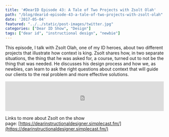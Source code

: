 ```yaml
---
title: '#DearID Episode 43: A Tale of Two Projects with Zsolt Olah'
path: "/blog/dearid-episode-43-a-tale-of-two-projects-with-zsolt-olah"
date: '2017-05-04'
featured: "../../static/post-images/twitter.jpg"
categories: ["Dear ID Show", "Design"]
tags: ["dear id", "instructional design", "newbie"]
---
```


This episode, I talk with Zsolt Olah, one of my ID heroes, about two different projects that illustrate how context is king. Zsolt shares how, in two separate situations, the thing that he was asked for, a course, turned out to not be the thing that was needed. He discusses his design process and how we, as newbies, can learn to ask the right questions about context that will guide our clients to the real problem and more effective solutions.

<iframe src="https://simplecast.com/e/59990?style=medium-light" width="100%" height="94px" frameborder="0" scrolling="no" seamless=""></iframe>

Links to more about Zsolt on the show page: [https://dearinstructionaldesigner.simplecast.fm/](https://dearinstructionaldesigner.simplecast.fm/)
